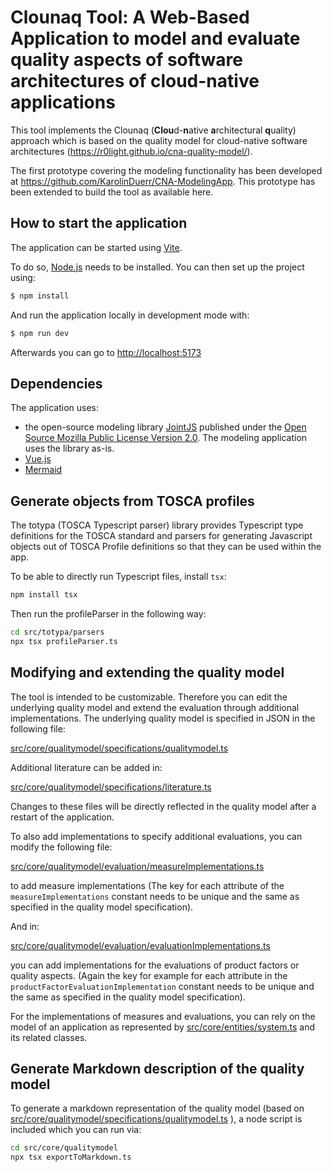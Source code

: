 # Clounaq Tool: A Web-Based Application to model and evaluate quality aspects of software architectures of cloud-native applications

This tool implements the Clounaq (**Clou**d-**n**ative **a**rchitectural **q**uality) approach which is based on the quality model for cloud-native software architectures (<https://r0light.github.io/cna-quality-model/>).

The first prototype covering the modeling functionality has been developed at <https://github.com/KarolinDuerr/CNA-ModelingApp>. This prototype has been extended to build the tool as available here.

## How to start the application

The application can be started using [Vite](https://vitejs.dev/).

To do so, [Node.js](https://nodejs.org) needs to be installed. You can then set up the project using:

```bash
$ npm install
```

And run the application locally in development mode with:

```bash
$ npm run dev
```

Afterwards you can go to [http://localhost:5173](http://localhost:5173)

## Dependencies

The application uses:
- the open-source modeling library [JointJS](https://www.jointjs.com/opensource) published under the [Open Source Mozilla Public License Version 2.0](https://www.mozilla.org/en-US/MPL/2.0/). The modeling application uses the library as-is.
- [Vue.js](https://vuejs.org/)
- [Mermaid](https://mermaid.js.org/)

## Generate objects from TOSCA profiles

The totypa (TOSCA Typescript parser) library provides Typescript type definitions for the TOSCA standard and parsers for generating Javascript objects out of TOSCA Profile definitions so that they can be used within the app.

To be able to directly run Typescript files, install `tsx`:

```sh
npm install tsx
```

Then run the profileParser in the following way:

```sh
cd src/totypa/parsers
npx tsx profileParser.ts
```

## Modifying and extending the quality model

The tool is intended to be customizable. Therefore you can edit the underlying quality model and extend the evaluation through additional implementations.
The underlying quality model is specified in JSON in the following file:

[src/core/qualitymodel/specifications/qualitymodel.ts](src/core/qualitymodel/specifications/qualitymodel.ts)

Additional literature can be added in:

[src/core/qualitymodel/specifications/literature.ts](src/core/qualitymodel/specifications/literature.ts)

Changes to these files will be directly reflected in the quality model after a restart of the application.

To also add implementations to specify additional evaluations, you can modify the following file:

[src/core/qualitymodel/evaluation/measureImplementations.ts](src/core/qualitymodel/evaluation/measureImplementations.ts)

to add measure implementations (The key for each attribute of the `measureImplementations` constant needs to be unique and the same as specified in the quality model specification).

And in:

[src/core/qualitymodel/evaluation/evaluationImplementations.ts](src/core/qualitymodel/evaluation/evaluationImplementations.ts)

you can add implementations for the evaluations of product factors or quality aspects. (Again the key for example for each attribute in the `productFactorEvaluationImplementation` constant needs to be unique and the same as specified in the quality model specification).

For the implementations of measures and evaluations, you can rely on the model of an application as represented by [src/core/entities/system.ts](src/core/entities/system.ts) and its related classes.

## Generate Markdown description of the quality model

To generate a markdown representation of the quality model (based on [src/core/qualitymodel/specifications/qualitymodel.ts](src/core/qualitymodel/specifications/qualitymodel.ts) ), a node script is included which you can run via:

```sh
cd src/core/qualitymodel
npx tsx exportToMarkdown.ts
```

